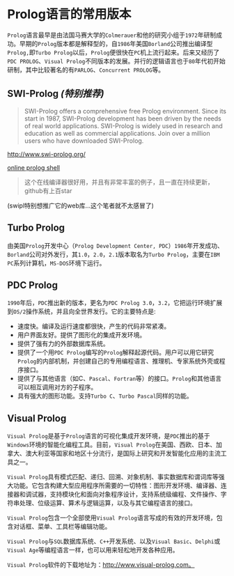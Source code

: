 # Prolog语言的常用版本

`Prolog`语言最早是由法国马赛大学的`Colmerauer`和他的研究小组于`1972`年研制成功。早期的`Prolog`版本都是解释型的，自`1986`年美国`Borland`公司推出编译型`Prolog,`即`Turbo Prolog`以后，`Prolog`便很快在`PC`机上流行起来。后来又经历了`PDC PROLOG`、`Visual Prolog`不同版本的发展。并行的逻辑语言也于`80`年代初开始研制，其中比较著名的有`PARLOG`、`Concurrent PROLOG`等。

## SWI-Prolog ***(特别推荐)***
> SWI-Prolog offers a comprehensive free Prolog environment. Since its start in 1987, SWI-Prolog development has been driven by the needs of real world applications. SWI-Prolog is widely used in research and education as well as commercial applications. Join over a million users who have downloaded SWI-Prolog. 

http://www.swi-prolog.org/

[online prolog shell](http://swish.swi-prolog.org/)

> 这个在线编译器很好用，并且有非常丰富的例子，且一直在持续更新，github有上百star

(swipl特别想推广它的web库...这个笔者就不太感冒了)

## Turbo Prolog
由美国`Prolog`开发中心（`Prolog Development Center, PDC`）`1986`年开发成功、`Borland`公司对外发行，其`1.0`，`2.0`，`2.1`版本取名为`Turbo Prolog`，主要在`IBM PC`系列计算机，`MS-DOS`环境下运行。

## PDC Prolog
`1990`年后，`PDC`推出新的版本，更名为`PDC Prolog 3.0`，`3.2`，它把运行环境扩展到`OS/2`操作系统，并且向全世界发行。它的主要特点是:

- 速度快。编译及运行速度都很快，产生的代码非常紧凑。 
- 用户界面友好。提供了图形化的集成开发环境。 
- 提供了强有力的外部数据库系统。 
- 提供了一个用`PDC Prolog`编写的`Prolog`解释起源代码。用户可以用它研究`Prolog`的内部机制，并创建自己的专用编程语言、推理机、专家系统外壳或程序接口。 
- 提供了与其他语言（如C、`Pascal`、`Fortran`等）的接口。`Prolog`和其他语言可以相互调用对方的子程序。 
- 具有强大的图形功能。支持`Turbo C`、`Turbo Pascal`同样的功能。 

## Visual Prolog
`Visual Prolog`是基于`Prolog`语言的可视化集成开发环境，是`PDC`推出的基于`Windows`环境的智能化编程工具。目前，`Visual Prolog`在美国、西欧、日本、加拿大、澳大利亚等国家和地区十分流行，是国际上研究和开发智能化应用的主流工具之一。

`Visual Prolog`具有模式匹配、递归、回溯、对象机制、事实数据库和谓词库等强大功能。它包含构建大型应用程序所需要的一切特性：图形开发环境、编译器、连接器和调试器，支持模块化和面向对象程序设计，支持系统级编程、文件操作、字符串处理、位级运算、算术与逻辑运算，以及与其它编程语言的接口。

`Visual Prolog`包含一个全部使用`Visual Prolog`语言写成的有效的开发环境，包含对话框、菜单、工具栏等编辑功能。

`Visual Prolog`与`SQL`数据库系统、`C++`开发系统、以及`Visual Basic`、`Delphi`或`Visual Age`等编程语言一样，也可以用来轻松地开发各种应用。

`Visual Prolog`软件的下载地址为：http://www.visual-prolog.com。
